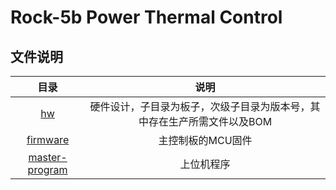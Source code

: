 # Rock-5b Power Thermal Control

## 文件说明

|                 目录                 |                  说明                   |
|:----------------------------------:|:-------------------------------------:|
|             [hw](./hw)             | 硬件设计，子目录为板子，次级子目录为版本号，其中存在生产所需文件以及BOM |
|       [firmware](./firmware)       |              主控制板的MCU固件               |
| [master-program](./master-program) |                 上位机程序                 |




